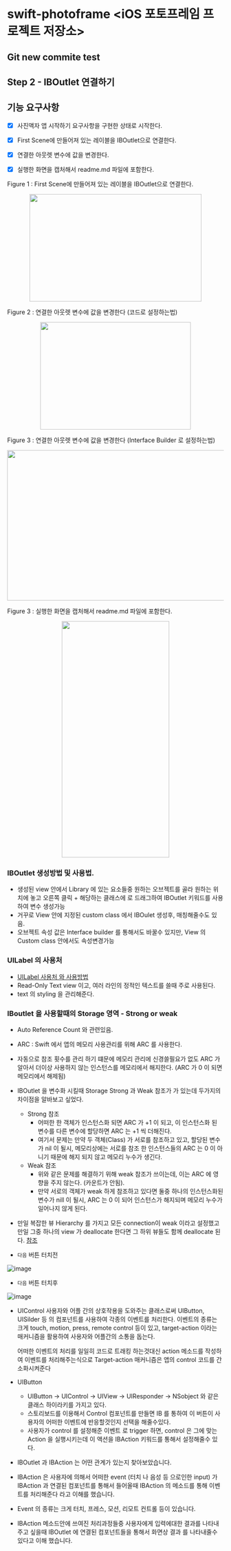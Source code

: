 # swift-photoframe <iOS 포토프레임 프로젝트 저장소> 

## Git new commite test

## Step 2 - IBOutlet 연결하기
## 기능 요구사항
- [X] 사진액자 앱 시작하기 요구사항을 구현한 상태로 시작한다.
- [X] First Scene에 만들어져 있는 레이블을 IBOutlet으로 연결한다.

- [X] 연결한 아웃렛 변수에 값을 변경한다.
- [X] 실행한 화면을 캡처해서 readme.md 파일에 포함한다.


Figure 1 : First Scene에 만들어져 있는 레이블을 IBOutlet으로 연결한다.
  <p align="center">
   <img src="https://user-images.githubusercontent.com/36659877/154011812-4b23e761-0a37-4d33-8b8b-c8142cc47585.png" width="400" height="250"> 
  </p>
   
Figure 2 : 연결한 아웃렛 변수에 값을 변경한다 (코드로 설정하는법)
  <p align="center">
   <img src="https://user-images.githubusercontent.com/36659877/154011965-1d40974b-4566-46d1-8f6a-df1b5e806d8e.png" width="350" height="250"> 
  </p>
  
Figure 3 : 연결한 아웃렛 변수에 값을 변경한다 (Interface Builder 로 설정하는법)
  <p align="center">
      <img src="https://user-images.githubusercontent.com/36659877/154013982-08a3c2fa-d94d-4c2e-a340-a3253c8b8bb9.png" width="550" height="350">
  </p>

Figure 3 : 실행한 화면을 캡처해서 readme.md 파일에 포함한다.
  <p align="center">
   <img src="https://user-images.githubusercontent.com/36659877/154011654-002c62ae-db89-4c9e-9f4f-a88ba16765ae.png" width="250" height="550"> 
  </p>








### IBOutlet 생성방법 및 사용법.
- 생성된 view 안에서 Library 에 있는 요소들중 원하는 오브젝트를 골라 원하는 위치에 놓고 오른쪽 클릭 + 해당하는 클래스에 로 드래그하여 IBOutlet 키워드를 사용하여 변수 생성가능
- 거꾸로 View 안에 지정된 custom class 에서 IBOulet 생성후, 매칭해줄수도 있음.
- 오브젝트 속성 값은 Interface builder 를 통해서도 바꿀수 있지만, View 의 Custom class 안에서도 속성변경가능 


### UILabel 의 사용처 
- [UILabel 사용처 와 사용방법](https://sodocumentation.net/ios/topic/246/uilabel) 
- Read-Only Text view 이고, 여러 라인의 정적인 텍스트를 쓸때 주로 사용된다. 
- text 의 styling 을 관리해준다. 


### IBoutlet 을 사용할때의 Storage 영역 - Strong or weak  
- Auto Reference Count 와 관련있음. 
- ARC : Swift 에서 앱의 메모리 사용관리를 위해 ARC 를 사용한다. 
- 자동으로 참조 횟수를 관리 하기 떄문에 메모리 관리에 신경쓸필요가 없도 ARC 가 알아서 더이상 사용하지 않는 
인스턴스를 메모리에서 해지한다. (ARC 가 0 이 되면 메모리에서 해제됨)
- IBOutlet 을 변수화 시킬때 Storage Strong 과 Weak 참조가 가 있는데 두가지의 차이점을 알바보고 싶었다.  
   - Strong 참조 
       - 어떠한 한 객체가 인스턴스화 되면 ARC 가 +1 이 되고, 이 인스턴스화 된 변수를 다른 변수에 할당하면 ARC 는 +1 씩 더해진다. 
       - 여기서 문제는 만약 두 객체(Class) 가 서로를 참조하고 있고, 할당된 변수가 nil 이 될시, 메모리상에는 서로를 참조 한 인스턴스들의 ARC 는 0 이 아니기 때문에 해지 되지 않고 메모리 누수가 생긴다. 
   - Weak 참조
       - 위와 같은 문제를 해결하기 위해 weak 참조가 쓰이는데, 이는 ARC 에 영향을 주지 않는다. (카운트가 안됨).
       - 만약 서로의 객체가 weak 하게 참조하고 있다면 둘중 하나의 인스턴스화된 변수가 nill 이 될시, ARC 는 0 이 되어 인스턴스가 해지되며 메모리 누수가 일어나지 않게 된다. 
- 만일 복잡한 뷰 Hierarchy 를 가지고 모든 connection이 weak 이라고 설정했고 만일 그중 하나의 view 가 deallocate 한다면 그 하위 뷰들도 함께 deallocate 된다. [참조](http://monibu1548.github.io/2018/05/03/iboutlet-strong-weak/) 





- `다음` 버튼 터치전

![image](https://user-images.githubusercontent.com/36659877/154191709-08e53c4d-c04b-408f-8438-131f3cb49d6e.png)

- `다음` 버튼 터치후

![image](https://user-images.githubusercontent.com/36659877/154191760-ac213261-a30e-4042-815e-885d5be6b646.png)

- UIControl 
  사용자와 어플 간의 상호작용을 도와주는 클래스로써 UIButton, UISilder 등 의 컴포넌트를 사용하여 각종의 이벤트를 처리한다. 이벤트의 종류는 크게 touch, motion, press, remote control 등이 있고, target-action 이라는 매커니즘을 활용하여 사용자와 어플간의 소통을 돕는다. 
  
  어떠한 이벤트의 처리를 일일히 코드로 트래킹 하는것대신 action 메소드를 작성하여 이벤트를 처리해주는식으로   Target-action 매커니즘은 앱의 control 코드를 간소화시켜준다 
 
 - UIButton 
   - UIButton -> UIControl -> UIView -> UIResponder -> NSobject 와 같은 클래스 하이라키를 가지고 있다. 
   - 스토리보드를 이용해서 Control 컴포넌트를 만들면 IB 를 통하여 이 버튼이 사용자의 어떠한 이벤트에 반응할것인지 선택을 해줄수있다.
   - 사용자가 control 를 설정해준 이벤트 로 trigger 하면, control 은 그에 맞는 Action 을 실행시키는데 이 액션을 IBAction 키워드를 통해서 설정해줄수 있다.       
  
  
  
  
   


- IBOutlet 과 IBAction 는 어떤 관계가 있는지 찾아보았습니다. 
- IBAction 은 사용자에 의해서 어떠한 event (터치 나 음성 등 으로인한 input) 가 IBAction 과 연결된 컴포넌트를 통해서 들어올때 IBAction 의 메소드를 통해 이벤트를 처리해준다 라고 이해를 했습니다. 
- Event 의 종류는 크게 터치, 프레스, 모션, 리모트 컨트롤 등이 있습니다.
- IBAction 메소드안에 쓰여진 처리과정들중 사용자에게 입력에대한 결과를 나타내주고 싶을때 IBOutlet 에 연결된 컴포넌트들을 통해서 화면상 결과 를 나타내줄수 있다고 이해 했습니다. 
